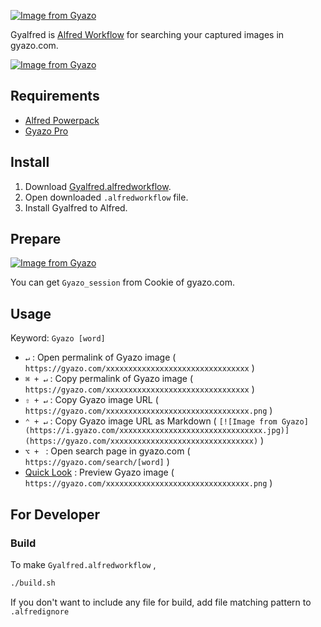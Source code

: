 [![Image from Gyazo](https://i.gyazo.com/9e5c681ccf6acfabb12718e691f29de7.png)](https://gyazo.com/9e5c681ccf6acfabb12718e691f29de7)

Gyalfred is [Alfred Workflow](https://www.alfredapp.com/workflows/) for searching your captured images in gyazo.com.

[![Image from Gyazo](https://i.gyazo.com/0132c3dda1b04af265b430ab21c214c4.png)](https://gyazo.com/0132c3dda1b04af265b430ab21c214c4)

## Requirements

- [Alfred Powerpack](https://www.alfredapp.com/powerpack/)
- [Gyazo Pro](https://gyazo.com/pro)


## Install

1. Download [Gyalfred.alfredworkflow](https://github.com/progfay/Gyalfred/releases/latest/download/Gyalfred.alfredworkflow).
2. Open downloaded `.alfredworkflow` file.
3. Install Gyalfred to Alfred.


## Prepare

[![Image from Gyazo](https://i.gyazo.com/37c90f82fa6a794aabee546c45057a1d.jpg)](https://gyazo.com/37c90f82fa6a794aabee546c45057a1d)

You can get `Gyazo_session` from Cookie of gyazo.com.


## Usage

Keyword: `Gyazo [word]`

- `↵` : Open permalink of Gyazo image ( `https://gyazo.com/xxxxxxxxxxxxxxxxxxxxxxxxxxxxxxxx` )
- `⌘ + ↵` : Copy permalink of Gyazo image ( `https://gyazo.com/xxxxxxxxxxxxxxxxxxxxxxxxxxxxxxxx` )
- `⇧ + ↵` : Copy Gyazo image URL ( `https://gyazo.com/xxxxxxxxxxxxxxxxxxxxxxxxxxxxxxxx.png` )
- `⌃ + ↵` : Copy Gyazo image URL as Markdown ( `[![Image from Gyazo](https://i.gyazo.com/xxxxxxxxxxxxxxxxxxxxxxxxxxxxxxxx.jpg)](https://gyazo.com/xxxxxxxxxxxxxxxxxxxxxxxxxxxxxxxx)` )
- `⌥ + ` : Open search page in gyazo.com ( `https://gyazo.com/search/[word]` )
- [Quick Look](https://www.alfredapp.com/help/features/previews/) : Preview Gyazo image ( `https://gyazo.com/xxxxxxxxxxxxxxxxxxxxxxxxxxxxxxxx.png` )


## For Developer

### Build

To make `Gyalfred.alfredworkflow` ,

```sh
./build.sh
```

If you don't want to include any file for build, add file matching pattern to `.alfredignore`


